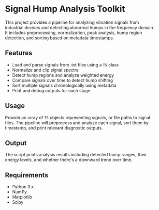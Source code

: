 
# Signal Hump Analysis Toolkit

This project provides a pipeline for analyzing vibration signals from industrial devices and detecting abnormal humps in the frequency domain. It includes preprocessing, normalization, peak analysis, hump region detection, and sorting based on metadata timestamps.

## Features

- Load and parse signals from .txt files using a `TS` class
- Normalize and clip signal spectra
- Detect hump regions and analyze weighted energy
- Compare signals over time to detect hump shifting
- Sort multiple signals chronologically using metadata
- Print and debug outputs for each stage

## Usage

Provide an array of `TS` objects representing signals, or file paths to signal files. The pipeline will preprocess and analyze each signal, sort them by timestamp, and print relevant diagnostic outputs.

## Output

The script prints analysis results including detected hump ranges, their energy levels, and whether there's a downward trend over time.

## Requirements

- Python 3.x
- NumPy
- Matplotlib
- Scipy

